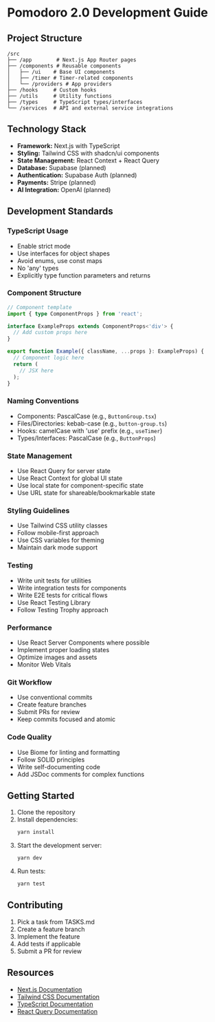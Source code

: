 # Pomodoro 2.0 Development Guide

## Project Structure
```
/src
├── /app        # Next.js App Router pages
├── /components # Reusable components
│   ├── /ui    # Base UI components
│   ├── /timer # Timer-related components
│   └── /providers # App providers
├── /hooks     # Custom hooks
├── /utils     # Utility functions
├── /types     # TypeScript types/interfaces
└── /services  # API and external service integrations
```

## Technology Stack
- **Framework:** Next.js with TypeScript
- **Styling:** Tailwind CSS with shadcn/ui components
- **State Management:** React Context + React Query
- **Database:** Supabase (planned)
- **Authentication:** Supabase Auth (planned)
- **Payments:** Stripe (planned)
- **AI Integration:** OpenAI (planned)

## Development Standards

### TypeScript Usage
- Enable strict mode
- Use interfaces for object shapes
- Avoid enums, use const maps
- No 'any' types
- Explicitly type function parameters and returns

### Component Structure
```typescript
// Component template
import { type ComponentProps } from 'react';

interface ExampleProps extends ComponentProps<'div'> {
  // Add custom props here
}

export function Example({ className, ...props }: ExampleProps) {
  // Component logic here
  return (
    // JSX here
  );
}
```

### Naming Conventions
- Components: PascalCase (e.g., `ButtonGroup.tsx`)
- Files/Directories: kebab-case (e.g., `button-group.ts`)
- Hooks: camelCase with 'use' prefix (e.g., `useTimer`)
- Types/Interfaces: PascalCase (e.g., `ButtonProps`)

### State Management
- Use React Query for server state
- Use React Context for global UI state
- Use local state for component-specific state
- Use URL state for shareable/bookmarkable state

### Styling Guidelines
- Use Tailwind CSS utility classes
- Follow mobile-first approach
- Use CSS variables for theming
- Maintain dark mode support

### Testing
- Write unit tests for utilities
- Write integration tests for components
- Write E2E tests for critical flows
- Use React Testing Library
- Follow Testing Trophy approach

### Performance
- Use React Server Components where possible
- Implement proper loading states
- Optimize images and assets
- Monitor Web Vitals

### Git Workflow
- Use conventional commits
- Create feature branches
- Submit PRs for review
- Keep commits focused and atomic

### Code Quality
- Use Biome for linting and formatting
- Follow SOLID principles
- Write self-documenting code
- Add JSDoc comments for complex functions

## Getting Started

1. Clone the repository
2. Install dependencies:
   ```bash
   yarn install
   ```
3. Start the development server:
   ```bash
   yarn dev
   ```
4. Run tests:
   ```bash
   yarn test
   ```

## Contributing
1. Pick a task from TASKS.md
2. Create a feature branch
3. Implement the feature
4. Add tests if applicable
5. Submit a PR for review

## Resources
- [Next.js Documentation](https://nextjs.org/docs)
- [Tailwind CSS Documentation](https://tailwindcss.com/docs)
- [TypeScript Documentation](https://www.typescriptlang.org/docs)
- [React Query Documentation](https://tanstack.com/query/latest) 